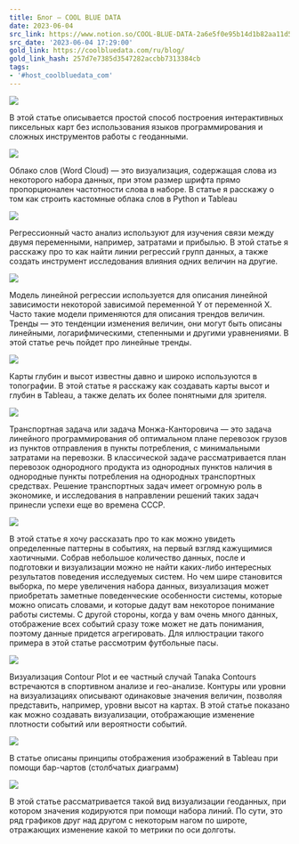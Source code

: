 ```yaml
---
title: Блог — COOL BLUE DATA
date: 2023-06-04
src_link: https://www.notion.so/COOL-BLUE-DATA-2a6e5f0e95b14d1b82aa11d5aea0c07b
src_date: '2023-06-04 17:29:00'
gold_link: https://coolbluedata.com/ru/blog/
gold_link_hash: 257d7e7385d3547282accbb7313384cb
tags:
- '#host_coolbluedata_com'
---
```





[![](https://coolbluedata.com/wp-content/uploads/2023/06/pixel-title.jpg)](https://coolbluedata.com/ru/pixel-maps-in-tableau/ "Пиксельные карты в Tableau") 

В этой статье описывается простой способ построения интерактивных пиксельных карт без использования языков программирования и сложных инструментов работы с геоданными.


 

[![](https://coolbluedata.com/wp-content/uploads/2021/08/title-films.jpg)](https://coolbluedata.com/ru/custom-word-clouds-with-python-and-tableau/ "Облака слов в Python и Tableau") 

Облако слов (Word Cloud) — это визуализация, содержащая слова из некоторого набора данных, при этом размер шрифта прямо пропорционален частотности слова в наборе. В статье я расскажу о том как строить кастомные облака слов в Python и Tableau


 

[![](https://coolbluedata.com/wp-content/uploads/2021/06/0001.png)](https://coolbluedata.com/ru/linear-regression-in-tableau-part-2-group-trends-comparison/ "Линейная регрессия в Tableau, часть 2. Группы") 

Регрессионный часто анализ используют для изучения связи между двумя переменными, например, затратами и прибылью. В этой статье я расскажу про то как найти линии регрессий групп данных, а также создать инструмент исследования влияния одних величин на другие.


 

[![](https://coolbluedata.com/wp-content/uploads/2021/05/regression_033.jpg)](https://coolbluedata.com/ru/linear-regression-in-tableau/ "Линейная регрессия в Tableau, часть 1. Временные ряды") 

Модель линейной регрессии используется для описания линейной зависимости некоторой зависимой переменной Y от переменной X. Часто такие модели применяются для описания трендов величин. Тренды — это тенденции изменения величин, они могут быть описаны линейными, логарифмическими, степенными и другими уравнениями. В этой статье речь пойдет про линейные тренды.


 

[![](https://coolbluedata.com/wp-content/uploads/2021/04/title2.jpg)](https://coolbluedata.com/ru/elevation-bathymetry-with-tableau/ "Карты высот и глубин в Tableau") 

Карты глубин и высот известны давно и широко используются в топографии. В этой статье я расскажу как создавать карты высот и глубин в Tableau, а также делать их более понятными для зрителя.


 

[![](https://coolbluedata.com/wp-content/uploads/2021/04/scatter_transition_3.gif)](https://coolbluedata.com/ru/optimal-transport-problems-with-tableau/ "Транспортные задачи в Python и Tableau") 

Транспортная задача или задача Монжа-Канторовича — это задача линейного программирования об оптимальном плане перевозок грузов из пунктов отправления в пункты потребления, с минимальными затратами на перевозки. В классической задаче рассматривается план перевозок однородного продукта из однородных пунктов наличия в однородные пункты потребления на однородных транспортных средствах. Решение транспортных задач имеет огромную роль в экономике, и исследования в направлении решений таких задач принесли успехи еще во времена СССP.


 

[![](https://coolbluedata.com/wp-content/uploads/2021/01/football_title.jpg)](https://coolbluedata.com/ru/ordering-chaos/ "Упорядочивая хаос. Поиск инсайтов в данных") 

В этой статье я хочу рассказать про то как можно увидеть определенные паттерны в событиях, на первый взгляд кажущимися хаотичными. Собрав небольшое количество данных, после и подготовки и визуализации можно не найти каких-либо интересных результатов поведения исследуемых систем. Но чем шире становится выборка, по мере увеличения набора данных, визуализация может приобретать заметные поведенческие особенности системы, которые можно описать словами, и которые дадут вам некоторое понимание работы системы. C другой стороны, когда у вам очень много данных, отображение всех событий сразу тоже может не дать понимания, поэтому данные придется агрегировать. Для иллюстрации такого примера в этой статье рассмотрим футбольные пасы.


 

[![](https://coolbluedata.com/wp-content/uploads/2020/11/main.png)](https://coolbluedata.com/ru/contour-plot-and-density-estimation-in-tableau/ "Contour Plots и оценка плотности событий в Tableau") 

Визуализация Contour Plot и ее частный случай Tanaka Contours встречаются в спортивном анализе и гео-анализе. Контуры или уровни на визуализациях описывают одинаковые значения величин, позволяя представить, например, уровни высот на картах. В этой статье показано как можно создавать визуализации, отображающие изменение плотности событий или вероятности событий.


 

[![](https://coolbluedata.com/wp-content/uploads/2020/08/Actors3.gif)](https://coolbluedata.com/ru/bar-chart-portraits-in-tableau/ "Bar Chart портреты в Tableau") 

В статье описаны принципы отображения изображений в Tableau при помощи бар-чартов (столбчатых диаграмм)


 

[![](https://coolbluedata.com/wp-content/uploads/2020/07/11_00.png)](https://coolbluedata.com/ru/joy-plots-on-maps-in-tableau/ "Joy Plot на картах в Tableau") 

В этой статье рассматривается такой вид визуализации геоданных, при котором значения кодируются при помощи набора линий. По сути, это ряд графиков друг над другом с некоторым нагом по широте, отражающих изменение какой то метрики по оси долготы.